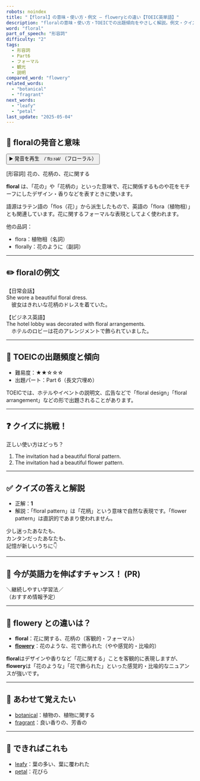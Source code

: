 ```yaml
---
robots: noindex
title: "【floral】の意味・使い方・例文 ― floweryとの違い【TOEIC英単語】"
description: "floralの意味・使い方・TOEICでの出題傾向をやさしく解説。例文・クイズ付きでfloweryとの違いもわかりやすく学べます。"
word: "floral"
part_of_speech: "形容詞"
difficulty: "2"
tags:
  - 形容詞
  - Part6
  - フォーマル
  - 観光
  - 説明
compared_word: "flowery"
related_words:
  - "botanical"
  - "fragrant"
next_words:
  - "leafy"
  - "petal"
last_update: "2025-05-04"
---
```


## 🔰 floralの発音と意味

<button class="play-audio" onclick="playTTS('floral')">
  <span class="play-audio-main">
    ▶️ 発音を再生　/ˈflɔːrəl/
  </span>
  <span class="play-audio-sub">
    （フローラル）
  </span>
</button>

[形容詞] 花の、花柄の、花に関する

**floral** は、「花の」や「花柄の」といった意味で、花に関係するものや花をモチーフにしたデザイン・香りなどを表すときに使います。

語源はラテン語の「flos（花）」から派生したもので、英語の「flora（植物相）」とも関連しています。花に関するフォーマルな表現としてよく使われます。

他の品詞：  
- flora：植物相（名詞）
- florally：花のように（副詞）

---

## ✏️ floralの例文

【日常会話】  
She wore a beautiful floral dress.  
　彼女はきれいな花柄のドレスを着ていた。

【ビジネス英語】  
The hotel lobby was decorated with floral arrangements.  
　ホテルのロビーは花のアレンジメントで飾られていました。

---

## 🎯 TOEICの出題頻度と傾向

- 難易度：★★☆☆☆
- 出題パート：Part 6（長文穴埋め）

TOEICでは、ホテルやイベントの説明文、広告などで「floral design」「floral arrangement」などの形で出題されることがあります。

---

## ❓ クイズに挑戦！

正しい使い方はどっち？

1. The invitation had a beautiful floral pattern.  
2. The invitation had a beautiful flower pattern.

---

## ✅ クイズの答えと解説

- 正解：**1**
- 解説：「floral pattern」は「花柄」という意味で自然な表現です。「flower pattern」は直訳的であまり使われません。

少し迷ったあなたも、  
カンタンだったあなたも、  
記憶が新しいうちに👇️

---

## 🚀 今が英語力を伸ばすチャンス！ (PR)

<div class="info-center">
＼継続しやすい学習法／<br>  
（おすすめ情報予定）
</div>

---

## 🤔  flowery との違いは？

- **floral**：花に関する、花柄の（客観的・フォーマル）
- **[flowery](/word/flowery)**：花のような、花で飾られた（やや感覚的・比喩的）

**floral**はデザインや香りなど「花に関する」ことを客観的に表現しますが、**flowery**は「花のような」「花で飾られた」といった感覚的・比喩的なニュアンスが強いです。

---

## 🧩 あわせて覚えたい

- [botanical](/word/botanical)：植物の、植物に関する
- [fragrant](/word/fragrant)：良い香りの、芳香の

---

## 📖 できればこれも

- [leafy](/word/leafy)：葉の多い、葉に覆われた
- [petal](/word/petal)：花びら

<!-- cvid: aid45_bid09 -->
